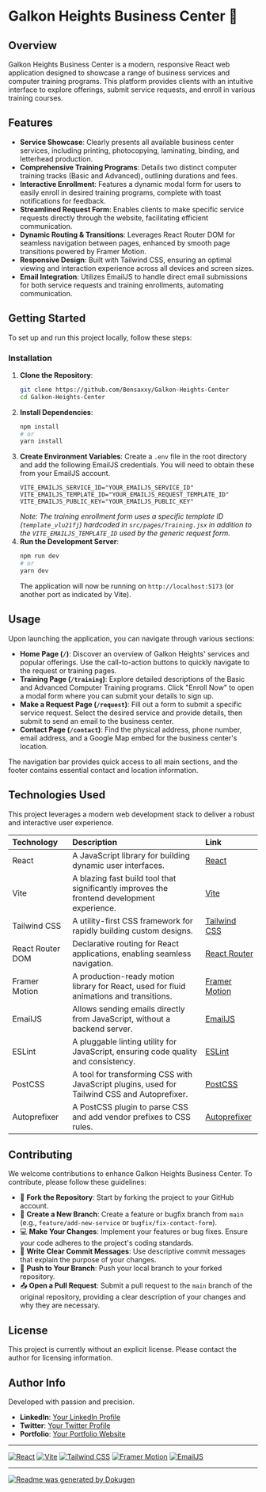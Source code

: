 # Galkon Heights Business Center 🏢

## Overview
Galkon Heights Business Center is a modern, responsive React web application designed to showcase a range of business services and computer training programs. This platform provides clients with an intuitive interface to explore offerings, submit service requests, and enroll in various training courses.

## Features
*   **Service Showcase**: Clearly presents all available business center services, including printing, photocopying, laminating, binding, and letterhead production.
*   **Comprehensive Training Programs**: Details two distinct computer training tracks (Basic and Advanced), outlining durations and fees.
*   **Interactive Enrollment**: Features a dynamic modal form for users to easily enroll in desired training programs, complete with toast notifications for feedback.
*   **Streamlined Request Form**: Enables clients to make specific service requests directly through the website, facilitating efficient communication.
*   **Dynamic Routing & Transitions**: Leverages React Router DOM for seamless navigation between pages, enhanced by smooth page transitions powered by Framer Motion.
*   **Responsive Design**: Built with Tailwind CSS, ensuring an optimal viewing and interaction experience across all devices and screen sizes.
*   **Email Integration**: Utilizes EmailJS to handle direct email submissions for both service requests and training enrollments, automating communication.

## Getting Started
To set up and run this project locally, follow these steps:

### Installation
1.  **Clone the Repository**:
    ```bash
    git clone https://github.com/Bensaxxy/Galkon-Heights-Center
    cd Galkon-Heights-Center
    ```
2.  **Install Dependencies**:
    ```bash
    npm install
    # or
    yarn install
    ```
3.  **Create Environment Variables**:
    Create a `.env` file in the root directory and add the following EmailJS credentials. You will need to obtain these from your EmailJS account.
    ```
    VITE_EMAILJS_SERVICE_ID="YOUR_EMAILJS_SERVICE_ID"
    VITE_EMAILJS_TEMPLATE_ID="YOUR_EMAILJS_REQUEST_TEMPLATE_ID"
    VITE_EMAILJS_PUBLIC_KEY="YOUR_EMAILJS_PUBLIC_KEY"
    ```
    _Note: The training enrollment form uses a specific template ID (`template_vlu21fj`) hardcoded in `src/pages/Training.jsx` in addition to the `VITE_EMAILJS_TEMPLATE_ID` used by the generic request form._
4.  **Run the Development Server**:
    ```bash
    npm run dev
    # or
    yarn dev
    ```
    The application will now be running on `http://localhost:5173` (or another port as indicated by Vite).

## Usage
Upon launching the application, you can navigate through various sections:

*   **Home Page (`/`)**: Discover an overview of Galkon Heights' services and popular offerings. Use the call-to-action buttons to quickly navigate to the request or training pages.
*   **Training Page (`/training`)**: Explore detailed descriptions of the Basic and Advanced Computer Training programs. Click "Enroll Now" to open a modal form where you can submit your details to sign up.
*   **Make a Request Page (`/request`)**: Fill out a form to submit a specific service request. Select the desired service and provide details, then submit to send an email to the business center.
*   **Contact Page (`/contact`)**: Find the physical address, phone number, email address, and a Google Map embed for the business center's location.

The navigation bar provides quick access to all main sections, and the footer contains essential contact and location information.

## Technologies Used
This project leverages a modern web development stack to deliver a robust and interactive user experience.

| Technology      | Description                                          | Link                                                  |
| :-------------- | :--------------------------------------------------- | :---------------------------------------------------- |
| React           | A JavaScript library for building dynamic user interfaces. | [React](https://react.dev/)                           |
| Vite            | A blazing fast build tool that significantly improves the frontend development experience. | [Vite](https://vitejs.dev/)                           |
| Tailwind CSS    | A utility-first CSS framework for rapidly building custom designs. | [Tailwind CSS](https://tailwindcss.com/)              |
| React Router DOM | Declarative routing for React applications, enabling seamless navigation. | [React Router](https://reactrouter.com/)              |
| Framer Motion   | A production-ready motion library for React, used for fluid animations and transitions. | [Framer Motion](https://www.framer.com/motion/)       |
| EmailJS         | Allows sending emails directly from JavaScript, without a backend server. | [EmailJS](https://www.emailjs.com/)                   |
| ESLint          | A pluggable linting utility for JavaScript, ensuring code quality and consistency. | [ESLint](https://eslint.org/)                         |
| PostCSS         | A tool for transforming CSS with JavaScript plugins, used for Tailwind CSS and Autoprefixer. | [PostCSS](https://postcss.org/)                       |
| Autoprefixer    | A PostCSS plugin to parse CSS and add vendor prefixes to CSS rules. | [Autoprefixer](https://github.com/postcss/autoprefixer) |

## Contributing
We welcome contributions to enhance Galkon Heights Business Center. To contribute, please follow these guidelines:

*   🌿 **Fork the Repository**: Start by forking the project to your GitHub account.
*   🌱 **Create a New Branch**: Create a feature or bugfix branch from `main` (e.g., `feature/add-new-service` or `bugfix/fix-contact-form`).
*   💻 **Make Your Changes**: Implement your features or bug fixes. Ensure your code adheres to the project's coding standards.
*   📝 **Write Clear Commit Messages**: Use descriptive commit messages that explain the purpose of your changes.
*   🚀 **Push to Your Branch**: Push your local branch to your forked repository.
*   📤 **Open a Pull Request**: Submit a pull request to the `main` branch of the original repository, providing a clear description of your changes and why they are necessary.

## License
This project is currently without an explicit license. Please contact the author for licensing information.

## Author Info
Developed with passion and precision.

*   **LinkedIn**: [Your LinkedIn Profile](https://www.linkedin.com/in/yourusername)
*   **Twitter**: [Your Twitter Profile](https://twitter.com/yourusername)
*   **Portfolio**: [Your Portfolio Website](https://www.yourportfolio.com)

---

[![React](https://img.shields.io/badge/React-61DAFB?style=for-the-badge&logo=react&logoColor=white)](https://react.dev/)
[![Vite](https://img.shields.io/badge/Vite-646CFF?style=for-the-badge&logo=vite&logoColor=white)](https://vitejs.dev/)
[![Tailwind CSS](https://img.shields.io/badge/Tailwind_CSS-06B6D4?style=for-the-badge&logo=tailwind-css&logoColor=white)](https://tailwindcss.com/)
[![Framer Motion](https://img.shields.io/badge/Framer_Motion-F2F2F2?style=for-the-badge&logo=framer&logoColor=black)](https://www.framer.com/motion/)
[![EmailJS](https://img.shields.io/badge/EmailJS-F2F2F2?style=for-the-badge&logo=emailjs&logoColor=red)](https://www.emailjs.com/)

---

[![Readme was generated by Dokugen](https://img.shields.io/badge/Readme%20was%20generated%20by-Dokugen-brightgreen)](https://www.npmjs.com/package/dokugen)